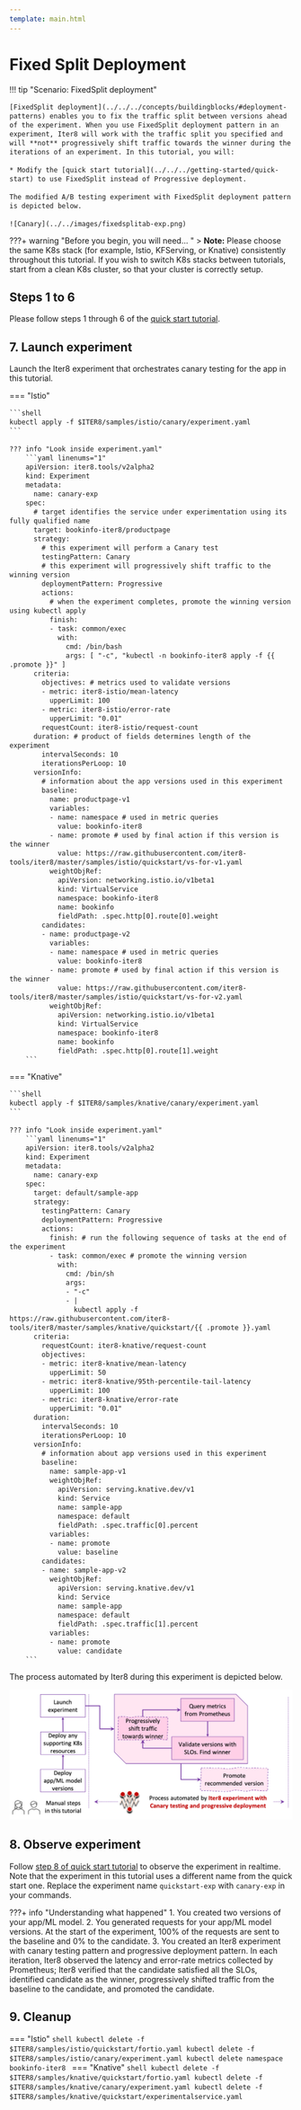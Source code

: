 ```yaml
---
template: main.html
---
```


# Fixed Split Deployment

!!! tip "Scenario: FixedSplit deployment"

    [FixedSplit deployment](../../../concepts/buildingblocks/#deployment-patterns) enables you to fix the traffic split between versions ahead of the experiment. When you use FixedSplit deployment pattern in an experiment, Iter8 will work with the traffic split you specified and will **not** progressively shift traffic towards the winner during the iterations of an experiment. In this tutorial, you will:

    * Modify the [quick start tutorial](../../../getting-started/quick-start) to use FixedSplit instead of Progressive deployment.

    The modified A/B testing experiment with FixedSplit deployment pattern is depicted below.

    ![Canary](../../images/fixedsplitab-exp.png)


???+ warning "Before you begin, you will need... "
    > **Note:** Please choose the same K8s stack (for example, Istio, KFServing, or Knative) consistently throughout this tutorial. If you wish to switch K8s stacks between tutorials, start from a clean K8s cluster, so that your cluster is correctly setup.

## Steps 1 to 6
    
Please follow steps 1 through 6 of the [quick start tutorial](../../../getting-started/quick-start/#1-create-kubernetes-cluster).


## 7. Launch experiment
Launch the Iter8 experiment that orchestrates canary testing for the app in this tutorial.

=== "Istio"

    ```shell
    kubectl apply -f $ITER8/samples/istio/canary/experiment.yaml
    ```

    ??? info "Look inside experiment.yaml"
        ```yaml linenums="1"
        apiVersion: iter8.tools/v2alpha2
        kind: Experiment
        metadata:
          name: canary-exp
        spec:
          # target identifies the service under experimentation using its fully qualified name
          target: bookinfo-iter8/productpage
          strategy:
            # this experiment will perform a Canary test
            testingPattern: Canary
            # this experiment will progressively shift traffic to the winning version
            deploymentPattern: Progressive
            actions:
              # when the experiment completes, promote the winning version using kubectl apply
              finish:
              - task: common/exec
                with:
                  cmd: /bin/bash
                  args: [ "-c", "kubectl -n bookinfo-iter8 apply -f {{ .promote }}" ]
          criteria:
            objectives: # metrics used to validate versions
            - metric: iter8-istio/mean-latency
              upperLimit: 100
            - metric: iter8-istio/error-rate
              upperLimit: "0.01"
            requestCount: iter8-istio/request-count
          duration: # product of fields determines length of the experiment
            intervalSeconds: 10
            iterationsPerLoop: 10
          versionInfo:
            # information about the app versions used in this experiment
            baseline:
              name: productpage-v1
              variables:
              - name: namespace # used in metric queries
                value: bookinfo-iter8
              - name: promote # used by final action if this version is the winner
                value: https://raw.githubusercontent.com/iter8-tools/iter8/master/samples/istio/quickstart/vs-for-v1.yaml
              weightObjRef:
                apiVersion: networking.istio.io/v1beta1
                kind: VirtualService
                namespace: bookinfo-iter8
                name: bookinfo
                fieldPath: .spec.http[0].route[0].weight
            candidates:
            - name: productpage-v2
              variables:
              - name: namespace # used in metric queries
                value: bookinfo-iter8
              - name: promote # used by final action if this version is the winner
                value: https://raw.githubusercontent.com/iter8-tools/iter8/master/samples/istio/quickstart/vs-for-v2.yaml
              weightObjRef:
                apiVersion: networking.istio.io/v1beta1
                kind: VirtualService
                namespace: bookinfo-iter8
                name: bookinfo
                fieldPath: .spec.http[0].route[1].weight
        ```
=== "Knative"

    ```shell
    kubectl apply -f $ITER8/samples/knative/canary/experiment.yaml
    ```

    ??? info "Look inside experiment.yaml"
        ```yaml linenums="1"
        apiVersion: iter8.tools/v2alpha2
        kind: Experiment
        metadata:
          name: canary-exp
        spec:
          target: default/sample-app
          strategy:
            testingPattern: Canary
            deploymentPattern: Progressive
            actions:
              finish: # run the following sequence of tasks at the end of the experiment
              - task: common/exec # promote the winning version      
                with:
                  cmd: /bin/sh
                  args:
                  - "-c"
                  - |
                    kubectl apply -f https://raw.githubusercontent.com/iter8-tools/iter8/master/samples/knative/quickstart/{{ .promote }}.yaml
          criteria:
            requestCount: iter8-knative/request-count
            objectives: 
            - metric: iter8-knative/mean-latency
              upperLimit: 50
            - metric: iter8-knative/95th-percentile-tail-latency
              upperLimit: 100
            - metric: iter8-knative/error-rate
              upperLimit: "0.01"
          duration:
            intervalSeconds: 10
            iterationsPerLoop: 10
          versionInfo:
            # information about app versions used in this experiment
            baseline:
              name: sample-app-v1
              weightObjRef:
                apiVersion: serving.knative.dev/v1
                kind: Service
                name: sample-app
                namespace: default
                fieldPath: .spec.traffic[0].percent
              variables:
              - name: promote
                value: baseline
            candidates:
            - name: sample-app-v2
              weightObjRef:
                apiVersion: serving.knative.dev/v1
                kind: Service
                name: sample-app
                namespace: default
                fieldPath: .spec.traffic[1].percent
              variables:
              - name: promote
                value: candidate
        ```

The process automated by Iter8 during this experiment is depicted below.

![Iter8 automation](../../images/canary-iter8-process.png)

## 8. Observe experiment
Follow [step 8 of quick start tutorial](../../../getting-started/quick-start/#8-observe-experiment) to observe the experiment in realtime. Note that the experiment in this tutorial uses a different name from the quick start one. Replace the experiment name `quickstart-exp` with `canary-exp` in your commands.

???+ info "Understanding what happened"
    1. You created two versions of your app/ML model.
    2. You generated requests for your app/ML model versions. At the start of the experiment, 100% of the requests are sent to the baseline and 0% to the candidate.
    3. You created an Iter8 experiment with canary testing pattern and progressive deployment pattern. In each iteration, Iter8 observed the latency and error-rate metrics collected by Prometheus; Iter8 verified that the candidate satisfied all the SLOs, identified candidate as the winner, progressively shifted traffic from the baseline to the candidate, and promoted the candidate.

## 9. Cleanup
=== "Istio"
    ```shell
    kubectl delete -f $ITER8/samples/istio/quickstart/fortio.yaml
    kubectl delete -f $ITER8/samples/istio/canary/experiment.yaml
    kubectl delete namespace bookinfo-iter8
    ```
=== "Knative"
    ```shell
    kubectl delete -f $ITER8/samples/knative/quickstart/fortio.yaml
    kubectl delete -f $ITER8/samples/knative/canary/experiment.yaml
    kubectl delete -f $ITER8/samples/knative/quickstart/experimentalservice.yaml
    ```
